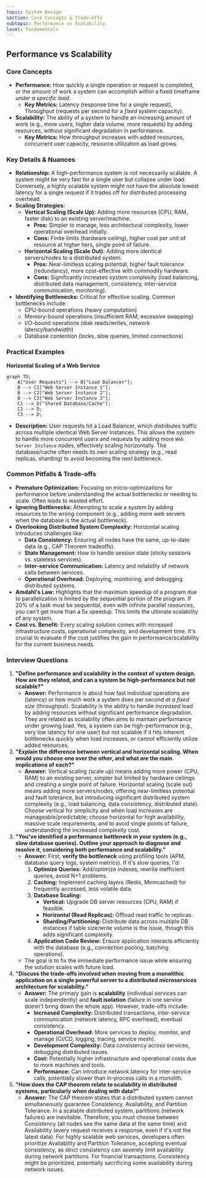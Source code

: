 ```yaml
---
topic: System Design
section: Core Concepts & Trade-offs
subtopic: Performance vs Scalability
level: Fundamentals
---
```


## Performance vs Scalability
### Core Concepts
*   **Performance:** How quickly a single operation or request is completed, or the amount of work a system can accomplish within a fixed timeframe *under a specific load*.
    *   **Key Metrics:** Latency (response time for a single request), Throughput (requests per second for a *fixed* system capacity).
*   **Scalability:** The ability of a system to handle an increasing amount of work (e.g., more users, higher data volume, more requests) by adding resources, without significant degradation in performance.
    *   **Key Metrics:** How throughput increases with added resources, concurrent user capacity, resource utilization as load grows.

### Key Details & Nuances
*   **Relationship:** A high-performance system is not necessarily scalable. A system might be very fast for a single user but collapse under load. Conversely, a highly scalable system might not have the absolute lowest latency for a single request if it trades off for distributed processing overhead.
*   **Scaling Strategies:**
    *   **Vertical Scaling (Scale Up):** Adding more resources (CPU, RAM, faster disk) to an existing server/machine.
        *   **Pros:** Simpler to manage, less architectural complexity, lower operational overhead initially.
        *   **Cons:** Finite limits (hardware ceiling), higher cost per unit of resource at higher tiers, single point of failure.
    *   **Horizontal Scaling (Scale Out):** Adding more identical servers/nodes to a distributed system.
        *   **Pros:** Near-limitless scaling potential, higher fault tolerance (redundancy), more cost-effective with commodity hardware.
        *   **Cons:** Significantly increases system complexity (load balancing, distributed data management, consistency, inter-service communication, monitoring).
*   **Identifying Bottlenecks:** Critical for effective scaling. Common bottlenecks include:
    *   CPU-bound operations (heavy computation)
    *   Memory-bound operations (insufficient RAM, excessive swapping)
    *   I/O-bound operations (disk reads/writes, network latency/bandwidth)
    *   Database contention (locks, slow queries, limited connections)

### Practical Examples
**Horizontal Scaling of a Web Service**

```mermaid
graph TD;
    A["User Requests"] --> B["Load Balancer"];
    B --> C1["Web Server Instance 1"];
    B --> C2["Web Server Instance 2"];
    B --> C3["Web Server Instance 3"];
    C1 --> D["Shared Database/Cache"];
    C2 --> D;
    C3 --> D;
```
*   **Description:** User requests hit a Load Balancer, which distributes traffic across multiple identical Web Server Instances. This allows the system to handle more concurrent users and requests by adding more `Web Server Instance` nodes, effectively scaling horizontally. The database/cache often needs its own scaling strategy (e.g., read replicas, sharding) to avoid becoming the next bottleneck.

### Common Pitfalls & Trade-offs
*   **Premature Optimization:** Focusing on micro-optimizations for performance before understanding the actual bottlenecks or needing to scale. Often leads to wasted effort.
*   **Ignoring Bottlenecks:** Attempting to scale a system by adding resources to the wrong component (e.g., adding more web servers when the database is the actual bottleneck).
*   **Overlooking Distributed System Complexity:** Horizontal scaling introduces challenges like:
    *   **Data Consistency:** Ensuring all nodes have the same, up-to-date data (e.g., CAP Theorem tradeoffs).
    *   **State Management:** How to handle session state (sticky sessions vs. stateless services).
    *   **Inter-service Communication:** Latency and reliability of network calls between services.
    *   **Operational Overhead:** Deploying, monitoring, and debugging distributed systems.
*   **Amdahl's Law:** Highlights that the maximum speedup of a program due to parallelization is limited by the sequential portion of the program. If 20% of a task must be sequential, even with infinite parallel resources, you can't get more than a 5x speedup. This limits the ultimate scalability of any system.
*   **Cost vs. Benefit:** Every scaling solution comes with increased infrastructure costs, operational complexity, and development time. It's crucial to evaluate if the cost justifies the gain in performance/scalability for the current business needs.

### Interview Questions
1.  **"Define performance and scalability in the context of system design. How are they related, and can a system be high-performance but not scalable?"**
    *   **Answer:** Performance is about how fast individual operations are (latency) or how much work a system does per second *at a fixed size* (throughput). Scalability is the ability to handle *increased* load by adding resources without significant performance degradation. They are related as scalability often aims to maintain performance under growing load. Yes, a system can be high-performance (e.g., very low latency for one user) but not scalable if it hits inherent bottlenecks quickly when load increases, or cannot efficiently utilize added resources.
2.  **"Explain the difference between vertical and horizontal scaling. When would you choose one over the other, and what are the main implications of each?"**
    *   **Answer:** Vertical scaling (scale up) means adding more power (CPU, RAM) to an existing server, simpler but limited by hardware ceilings and creating a single point of failure. Horizontal scaling (scale out) means adding more servers/nodes, offering near-limitless potential and fault tolerance, but introducing significant distributed system complexity (e.g., load balancing, data consistency, distributed state). Choose vertical for simplicity and when load increases are manageable/predictable; choose horizontal for high availability, massive scale requirements, and to avoid single points of failure, understanding the increased complexity cost.
3.  **"You've identified a performance bottleneck in your system (e.g., slow database queries). Outline your approach to diagnose and resolve it, considering both performance and scalability."**
    *   **Answer:** First, **verify the bottleneck** using profiling tools (APM, database query logs, system metrics). If it's slow queries, I'd:
        1.  **Optimize Queries:** Add/optimize indexes, rewrite inefficient queries, avoid N+1 problems.
        2.  **Caching:** Implement caching layers (Redis, Memcached) for frequently accessed, less volatile data.
        3.  **Database Scaling:**
            *   **Vertical:** Upgrade DB server resources (CPU, RAM) if feasible.
            *   **Horizontal (Read Replicas):** Offload read traffic to replicas.
            *   **Sharding/Partitioning:** Distribute data across multiple DB instances if table size/write volume is the issue, though this adds significant complexity.
        4.  **Application Code Review:** Ensure application interacts efficiently with the database (e.g., connection pooling, batching operations).
    *   The goal is to fix the immediate performance issue while ensuring the solution scales with future load.
4.  **"Discuss the trade-offs involved when moving from a monolithic application on a single powerful server to a distributed microservices architecture for scalability."**
    *   **Answer:** The primary gain is **scalability** (individual services can scale independently) and **fault isolation** (failure in one service doesn't bring down the whole app). However, trade-offs include:
        *   **Increased Complexity:** Distributed transactions, inter-service communication (network latency, RPC overhead), eventual consistency.
        *   **Operational Overhead:** More services to deploy, monitor, and manage (CI/CD, logging, tracing, service mesh).
        *   **Development Complexity:** Data consistency across services, debugging distributed issues.
        *   **Cost:** Potentially higher infrastructure and operational costs due to more machines and tools.
        *   **Performance:** Can introduce network latency for inter-service calls, potentially slower than in-process calls in a monolith.
5.  **"How does the CAP theorem relate to scalability in distributed systems, particularly when dealing with data?"**
    *   **Answer:** The CAP theorem states that a distributed system cannot simultaneously guarantee Consistency, Availability, and Partition Tolerance. In a scalable distributed system, partitions (network failures) are inevitable. Therefore, you must choose between Consistency (all nodes see the same data at the same time) and Availability (every request receives a response, even if it's not the latest data). For highly scalable web services, developers often prioritize Availability and Partition Tolerance, accepting eventual consistency, as strict consistency can severely limit availability during network partitions. For financial transactions, Consistency might be prioritized, potentially sacrificing some availability during network issues.